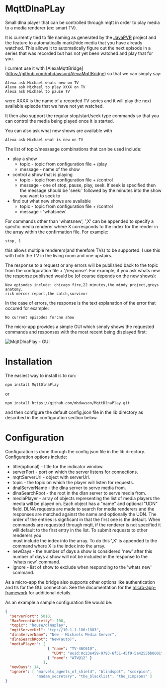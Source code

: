 # MqttDlnaPLay

Small dlna player that can be controlled through mqtt in
order to play media to a media renderer (ex: smart TV).

It is currently tied to file naming as generated by the
[JavaPVR](https://github.com/mhdawson/JavaPVR) project and the
feature to automatically mark/hide media that you have
already watched.  This allows it to automatically
figure out the next episode in a series that was
recorded but has not yet been watched and play that
for you.

I current use it with [AlexaMqttBridge]
(https://github.com/mhdawson/AlexaMqttBridge) so
that we can simply say:

```text
Alexa ask Michael whats new on TV
Alexa ask Michael to play XXXX on TV
Alexa ask Michael to pause TV
```

were XXXX is the name of a recorded TV series and
it will play the next available episode that
we have not yet watched.

It then also support the regular stop/start/seek
type commands so that you can control the media
being played once it is started.

You can also ask what new shows are available with

```text
Alexa ask Michael what is new on TV
```

The list of topic/messaage combinations that can be used include:

* play a show
  * topic - topic from configuration file + /play
  * message - name of the show
* control a show that is playing
  * topic - topic from configuration file + /control
  * message - one of stop, pause, play, seek.  If seek is specified then
    the message should be 'seek:' followed by the minutes into the show
    you want to seek to
* find out what new shows are available
  * topic - topic from configuration file + /control
  * message - 'whatsnew'

For commands other than 'whatsnew', ',X' can be appended to specify a specfic
media renderer where X corresponds to the index for the render in the array
within the confirmation file.  For example:

```
stop, 1
```
this allows multiple renderers(and therefore TVs) to be supported.  I use this
with both the TV in the living room and one upstairs.

The response to a request or any errors will be published back to the
topic from the configuration file + '/response'.  For example, if you ask
whats new the response published would be (of course depends on the new shows):

```text
New episodes include: chicago fire,22 minutes,the mindy project,greys anatomy,
rick mercer report,the catch,survivor
```

In the case of errors, the response is the text explanation of the error that occured
for example:

```text
No current episodes for:no show
```

The micro-app provides a simple GUI which simply shows the requested commands
and responses with the most recent being displayed first:

![MqttDlnaPlay - GUI](https://raw.githubusercontent.com/mhdawson/MqttDlnaPlay/master/pictures/mqttdlnaplay.png)

# Installation

The easiest way to install is to run:

```
npm install MqttDlnaPlay
```

or

```
npm install https://github.com/mhdawson/MqttDlnaPlay.git
```

and then configure the default config.json file in the lib directory
as described in the configuration section below.

# Configuration

Configuration is done thorugh the config.json file in the lib directory.
Configuration options include:

* title(optional) - title for the indicator window.
* serverPort - port on which the server listens for connections.
* mqttServerUrl - object with serverUrl.
* topic - the topic on which the player will listen for requests.
* dnalServerName - the dlna server to serve media from.
* dlnaSearchRoot - the root in the dlan server to serve media from.
* mediaPlayer - array of objects representing the list of media players the
  media will be played on.  Each object has a "name" and optional "UDN" field.
  DLNA requests are made to search for media renderers and the responses
  are matched against the name and optionally the UDN.  The order of the
  entries is signficant in that the first one is the default. When commands
  are requested through mqtt, if the renderer is not specified it will default
  to the first entry in the list.  To submit requests to other renderers you   
  must include the index into the array. To do this ',X' is appended to the
  command where X is the index into the array.
* newDays - the number of days a show is considered 'new' after this number
  of days a show will not be included in the response to the 'whats new'
  command.
* ignore - list of show to exclude when responding to the 'whats new' command.

As a micro-app the bridge also supports other options like authentication and
tls for the GUI connection.  See the documentation for the
[micro-app-framework](https://github.com/mhdawson/micro-app-framework)
for additional details.

As an example a sample configuration file would be:

```json
{
  "serverPort": 5010,
  "MaxRecentActivity": 100,
  "topic": "house/dlnaplay",
  "mqttServerUrl": "tcp://10.1.1.186:1883",
  "dlnaServerName": "New - Michaels Media Server",
  "dlnaSearchRoot": "New(auto)",
  "mediaPlayer": [
                   { "name": "TV-46C610",
                     "UDN": "uuid:0c23e459-0793-6f51-45f9-5a4255bb8601" },
                   { "name": "ATV@12" }
                 ],
  "newDays": 14,
  "ignore": [ "marvels_agents_of_shield", "blindspot", "scorpion",
              "madam_secretary", "the_blacklist", "the_simpsons" ]
}
```
